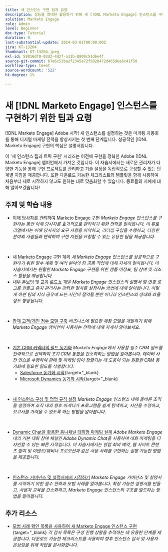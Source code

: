 ```yaml
---
title: 새 인스턴스 구현 팁과 요령
description: 성능을 최대한 활용하기 위해 새 [!DNL Marketo Engage] 인스턴스를 구현하는 방법을 알아봅니다.
solution: Marketo Engage
role: Admin
level: Beginner
doc-type: Tutorial
duration: 0
last-substantial-update: 2024-03-01T00:00:00Z
jira: KT-13204
thumbnail: KT-13204.jpeg
exl-id: 58816df0-03d2-4d2f-a11b-8809c51d6e4f
source-git-commit: b7e6c53ba2f2345e72f5028472d46596e6c41f58
workflow-type: tm+mt
source-wordcount: '522'
ht-degree: 1%

---
```


# 새 [!DNL Marketo Engage] 인스턴스를 구현하기 위한 팁과 요령

[!DNL Marketo Engage] Adobe 시작! 새 인스턴스를 설정하는 것은 마케팅 자동화를 통해 디지털 마케팅 전략을 향상시키는 첫 번째 단계입니다. 성공적인 [!DNL Marketo Engage] 구현의 핵심은 설명서입니다.

이 &#39;새 인스턴스 팁과 트릭 구현&#39; 시리즈는 이전에 구현을 정복한 Adobe [!DNL Marketo Engage] 챔피언에서 가져온 것입니다. 이 자습서에서는 새로운 관리자가 다양한 기능을 통해 구현 프로젝트를 관리하고 기술 설정을 독립적으로 구성할 수 있는 단계별 지침을 제공합니다. 또한 다운로드 가능한 체크리스트와 템플릿을 함께 사용하여 처음부터 새로 시작하지 않고도 원하는 대로 맞춤화할 수 있습니다. 동료들의 지혜에 대해 알아보겠습니다!

## 주제 및 학습 내용

* [이해 당사자를 관리하여 Marketo Engage 구현](/help/marketo-tutorial-implementing-new-instance/managing-stakeholder-communications.md)
  *Marketo Engage 인스턴스를 구현하는 동안 이해 당사자를 효과적으로 관리하기 위한 전략을 알아봅니다. 이 튜토리얼에서는 이해 당사자의 요구 사항을 파악하고, 리더십 구입을 수행하고, 다양한 분야의 사람들과 연락하여 구현 지원을 요청할 수 있는 유용한 팁을 제공합니다.*
<br>

* [새 Marketo Engage 구현 계획](/help/marketo-tutorial-implementing-new-instance/planning-for-new-implementation.md)
  *새 Marketo Engage 인스턴스를 성공적으로 구현하기 위한 필수 계획 및 여러 분야의 팀 공동 작업에 대해 자세히 알아봅니다. 이 자습서에서는 원활한 Marketo Engage 구현을 위한 샘플 이정표, 팀 참여 및 리소스 할당을 제공합니다.*
  <br>
* [내부 온보딩 및 교육 로드쇼 개발](/help/marketo-tutorial-implementing-new-instance/internal-training-roadshow.md)
  *Marketo Engage 인스턴스의 설명서 및 변경 로그를 만들고 유지 관리하는 강력한 절차를 설정하는 방법에 대해 알아봅니다. 이렇게 하면 팀의 지식 공유에 드는 시간이 절약될 뿐만 아니라 인스턴스의 상태와 효율성도 향상됩니다.*
<br>

* [잠재 고객/개인 점수 모델 구축](/help/marketo-tutorial-implementing-new-instance/building-person-scoring-model.md)
  *비즈니스에 필요한 채점 모델을 개발하기 위해 Marketo Engage 챔피언이 사용하는 전략에 대해 자세히 알아보세요.*
<br>

* [기본 CRM 커넥터의 필드 동기화](/help/marketo-tutorial-implementing-new-instance/syncing-fields-for-crm-integration.md)
  *Marketo Engage에서 사용할 필수 CRM 필드를 전략적으로 선택하여 초기 CRM 통합을 간소화하는 방법을 알아봅니다. 데이터 사전 연습을 수행하여 판매 및 마케팅 팀이 정렬되는 데 도움이 되는 원활한 CRM 동기화에 필요한 필드를 식별합니다.*
   * [Salesforce 동기화 시작](https://experienceleague.adobe.com/ko/docs/marketo-learn/tutorials/lead-and-data-management/salesforce-sync-setup){target="_blank}
   * [Microsoft Dynamics 동기화 시작](https://experienceleague.adobe.com/ko/docs/marketo-learn/tutorials/lead-and-data-management/microsoft-dynamics-sync-setup){target="_blank}
<br>

* [새 인스턴스 구성 및 명명 규칙 설정](/help/marketo-tutorial-implementing-new-instance/organizing-new-instance.md)
  *Marketo Engage 인스턴스 내에 올바른 조직을 설정하여 조직 내의 향후 마케터가 프로그램을 쉽게 탐색하고, 자산을 수정하고, 보고서를 가져올 수 있도록 하는 방법을 알아봅니다.*
<br>

* [Dynamic Chat을 활용한 옴니채널 대화형 마케팅 설계](/help/marketo-tutorial-implementing-new-instance/designing-omnichannel-conversational-marketing.md)
  *Adobe Marketo Engage 내의 기본 대화 참여 채널인 Adobe Dynamic Chat을 사용하여 대화 마케팅을 디자인할 수 있는 빠른 시작입니다. 이 자습서에서는 영업 회의 예약, 웹 사이트 콘텐츠 참여 및 이벤트/웨비나 프로모션과 같은 사용 사례를 구현하는 실행 가능한 방법을 제공합니다.*
<br>

* [인스턴스 거버넌스 및 설명서에서 시작하기](/help/marketo-tutorial-implementing-new-instance/documenting-your-instance.md)
  *Marketo Engage 거버넌스 및 설명서를 시작하기 위한 필수 전략과 모범 사례를 알아봅니다. 확장 가능한 설명서를 만들고, 사용자 교육을 간소화하고, Marketo Engage 인스턴스의 구조를 빌드하는 방법을 알아봅니다.*

## 추가 리소스

* [모범 사례 확인 목록을 사용하여 새 Marketo Engage 인스턴스 구현](https://experienceleague.adobe.com/ko/docs/marketo/using/getting-started/implementing-a-new-marketo-engage-instance/where-to-start){target="_blank}
  *각 검사 목록은 구성 진행 상황을 추적하는 데 유용한 단계를 제공합니다. 다운로드 가능한 체크리스트를 사용하여 향후 인스턴스 감사 및 사용자 온보딩을 위해 작업을 문서화합니다.*

